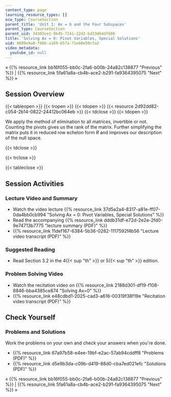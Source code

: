 ```yaml
---
content_type: page
learning_resource_types: []
ocw_type: CourseSection
parent_title: 'Unit I: Ax = b and the Four Subspaces'
parent_type: CourseSection
parent_uid: 34303ce1-9b45-7241-22d2-bd33d64df688
title: 'Solving Ax = 0: Pivot Variables, Special Solutions'
uid: 0689e9a0-f66b-a169-b57a-71e60e59cfa2
video_metadata:
  youtube_id: null
---
```


« {{% resource_link bb16f055-bb0c-2fa6-b00b-24a82c138877 "Previous" %}} | {{% resource_link 5fa61a8a-cb4b-ace2-b291-fa9364395075 "Next" %}} »

Session Overview
----------------

{{< tableopen >}}
{{< tropen >}}
{{< tdopen >}}
{{< resource 2d92dd82-c054-2b14-0822-24412bc064eb >}}
{{< tdclose >}}
{{< tdopen >}}


We apply the method of elimination to all matrices, invertible or not. Counting the pivots gives us the rank of the matrix. Further simplifying the matrix puts it in reduced row echelon form _R_ and improves our description of the null space.


{{< tdclose >}}

{{< trclose >}}

{{< tableclose >}}

Session Activities
------------------

### Lecture Video and Summary

*   Watch the video lecture {{% resource_link 37d5a2a4-8317-a81e-ff07-0da4bb0cb994 "Solving Ax = 0: Pivot Variables, Special Solutions" %}}
*   Read the accompanying {{% resource_link dddb31df-e72d-2e2e-2fd0-9e74713b7775 "lecture summary (PDF)" %}}
*   {{% resource_link 11def167-6384-5b36-0282-1117592f4b56 "Lecture video transcript (PDF)" %}}

### Suggested Reading

*   Read Section 3.2 in the 4{{< sup "th" >}} or 5{{< sup "th" >}} edition.

### Problem Solving Video

*   Watch the recitation video on {{% resource_link 2188d301-df19-f108-8846-bba4385ce874 "Solving Ax=0" %}}
*   {{% resource_link e48cdbd1-2025-cad3-a616-00319f38f19e "Recitation video transcript (PDF)" %}}

Check Yourself
--------------

### Problems and Solutions

Work the problems on your own and check your answers when you're done.

*   {{% resource_link 67a97b58-e4ee-19bf-e2ac-57ab94cddff8 "Problems (PDF)" %}}
*   {{% resource_link d5e9b3da-c09b-d419-88d0-cba7ed021efc "Solutions (PDF)" %}}

« {{% resource_link bb16f055-bb0c-2fa6-b00b-24a82c138877 "Previous" %}} | {{% resource_link 5fa61a8a-cb4b-ace2-b291-fa9364395075 "Next" %}} »